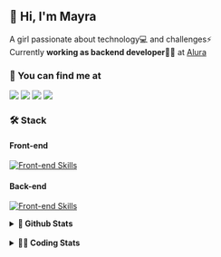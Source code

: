 ## 👋 Hi, I'm Mayra

A girl passionate about technology💻 and challenges⚡  
Currently **working as backend developer**👩‍💻 at [Alura](https://www.alura.com.br)   

### 💬 You can find me at

<a href="https://mayra.dev" target="_blank" rel="noopener"><img src="https://img.shields.io/badge/-mayra.dev-005FED?style=flat&logo=Google-chrome&logoColor=white"/></a>
<a href="https://linkedin.com/in/mayraamaral" target="_blank" rel="noopener"><img src="https://img.shields.io/badge/-/mayraamaral-0077B5?style=flat&logo=Linkedin&logoColor=white"/></a>
<a href="mailto:mayra@mayra.dev" target="_blank" rel="noopener"><img src="https://img.shields.io/badge/-mayra@mayra.dev-D14836?style=flat&logo=Gmail&logoColor=white"/></a>
<a href="" target="_blank" rel="noopener"><img src="https://img.shields.io/badge/-mayraamaral-7289DA?style=flat&logo=Discord&logoColor=white"/></a>

### 🛠️ Stack
#### Front-end

[![Front-end Skills](https://skillicons.dev/icons?i=react,next,angular,redux,styledcomponents,html,css,sass,js,ts,figma)](https://skillicons.dev)
#### Back-end

[![Front-end Skills](https://skillicons.dev/icons?i=java,spring,hibernate,aws,idea,postgres,mysql,git,linux,bash,nodejs,docker,kubernetes,jenkins)](https://skillicons.dev)


<details>
    <summary><strong>📌 Github Stats</strong></summary>
    <br />
    <div align="center">
        <table>
      <td><img height="160em" src="https://github-readme-stats.vercel.app/api?username=mayraamaral&show_icons=true&theme=algolia&hide_border=true&hide=stars&count_private=true" alt="Readme stats"></td>
      <td><img height="160em" src="https://github-readme-stats.vercel.app/api/top-langs/?username=mayraamaral&&layout=compact&&theme=algolia&hide_border=true&langs_count=6" alt="Language stats"></td>
       </table>
  </div> 
    

  <p align="center">
    <img src="https://github-readme-streak-stats.herokuapp.com?user=mayraamaral&theme=dark&hide_border=true&date_format=j%20M%5B%20Y%5D&locale=pt-br&background=050F2C&ring=0195DD&fire=23AA7D&currStreakLabel=23AA7D" alt="Streak stats">
  </p> 
</details>

<br />

<details>
  <summary><strong>👩‍💻 Coding Stats</strong></summary>
  <br />
  
  <!--START_SECTION:waka-->
![Code Time](http://img.shields.io/badge/Code%20Time-428%20hrs%2049%20mins-blue)

**🐱 My GitHub Data** 

> 📦 582.7 kB Used in GitHub's Storage 
 > 
> 🏆 405 Contributions in the Year 2024
 > 
> 🚫 Not Opted to Hire
 > 
> 📜 55 Public Repositories 
 > 
> 🔑 31 Private Repositories 
 > 
**I'm an Early 🐤** 

```text
🌞 Morning                707 commits         ████░░░░░░░░░░░░░░░░░░░░░   14.69 % 
🌆 Daytime                2581 commits        █████████████░░░░░░░░░░░░   53.61 % 
🌃 Evening                1320 commits        ███████░░░░░░░░░░░░░░░░░░   27.42 % 
🌙 Night                  206 commits         █░░░░░░░░░░░░░░░░░░░░░░░░   04.28 % 
```
📅 **I'm Most Productive on Wednesday** 

```text
Monday                   874 commits         █████░░░░░░░░░░░░░░░░░░░░   18.16 % 
Tuesday                  757 commits         ████░░░░░░░░░░░░░░░░░░░░░   15.72 % 
Wednesday                1082 commits        ██████░░░░░░░░░░░░░░░░░░░   22.48 % 
Thursday                 856 commits         ████░░░░░░░░░░░░░░░░░░░░░   17.78 % 
Friday                   601 commits         ███░░░░░░░░░░░░░░░░░░░░░░   12.48 % 
Saturday                 266 commits         █░░░░░░░░░░░░░░░░░░░░░░░░   05.53 % 
Sunday                   378 commits         ██░░░░░░░░░░░░░░░░░░░░░░░   07.85 % 
```


📊 **This Week I Spent My Time On** 

```text
🕑︎ Time Zone: America/Sao_Paulo

💬 Programming Languages: 
Java                     5 hrs 9 mins        ████████████████████░░░░░   81.91 % 
SQL                      53 mins             ████░░░░░░░░░░░░░░░░░░░░░   14.30 % 
XML                      11 mins             █░░░░░░░░░░░░░░░░░░░░░░░░   03.02 % 
Text                     1 min               ░░░░░░░░░░░░░░░░░░░░░░░░░   00.51 % 
JSP                      0 secs              ░░░░░░░░░░░░░░░░░░░░░░░░░   00.19 % 

🔥 Editors: 
Intellijidea             2 hrs 31 mins       ██████████░░░░░░░░░░░░░░░   40.04 % 
IntelliJ IDEA            2 hrs 26 mins       ██████████░░░░░░░░░░░░░░░   38.86 % 
VS Code                  1 hr 19 mins        █████░░░░░░░░░░░░░░░░░░░░   21.10 % 

💻 Operating System: 
Linux                    6 hrs 17 mins       █████████████████████████   100.00 % 
```

**I Mostly Code in Java** 

```text
Java                     123 repos           ███████░░░░░░░░░░░░░░░░░░   26.91 % 
HTML                     114 repos           ██████░░░░░░░░░░░░░░░░░░░   24.95 % 
JavaScript               101 repos           ██████░░░░░░░░░░░░░░░░░░░   22.10 % 
TypeScript               97 repos            █████░░░░░░░░░░░░░░░░░░░░   21.23 % 
C#                       1 repo              ░░░░░░░░░░░░░░░░░░░░░░░░░   00.22 % 
```




 Last Updated on 22/06/2024 19:04:22 UTC
<!--END_SECTION:waka-->

</details>
